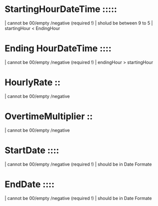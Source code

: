 # StartingHourDateTime :::::

| cannot be 00/empty /negative (required !)
| sholud be between 9 to 5
| startingHour < EndingHour

# Ending HourDateTime ::::

| cannot be 00/empty /negative (required !)
| endingHour > startingHour

# HourlyRate ::

| cannot be 00/empty /negative

# OvertimeMultiplier ::

| cannot be 00/empty /negative

# StartDate ::::

| cannot be 00/empty /negative (required !)
| should be in Date Formate

# EndDate ::::

| cannot be 00/empty /negative (required !)
| should be in Date Formate
